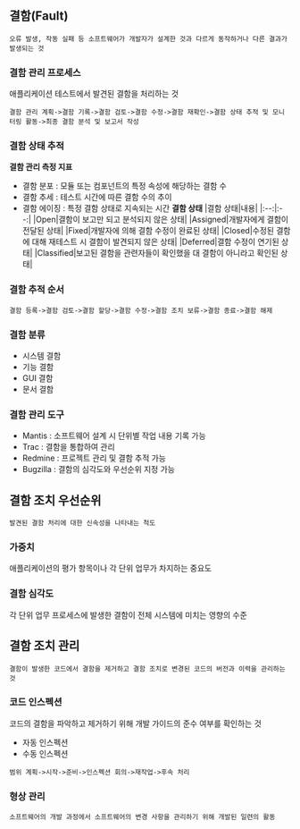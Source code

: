 ## 결함(Fault)
~~~
오류 발생, 작동 실패 등 소프트웨어가 개발자가 설계한 것과 다르게 동작하거나 다른 결과가 발생되는 것
~~~
### 결함 관리 프로세스
애플리케이션 테스트에서 발견된 결함을 처리하는 것
~~~
결함 관리 계획->결함 기록->결함 검토->결함 수정->결함 재확인->결함 상태 추적 및 모니터링 활동->최종 결함 분석 및 보고서 작성
~~~
### 결함 상태 추적
**결함 관리 측정 지표**
- 결함 분포 : 모듈 또는 컴포넌트의 특정 속성에 해당하는 결함 수
- 결함 추세 : 테스트 시간에 따른 결함 수의 추이
- 결함 에이징 : 특정 결함 상태로 지속되는 시간
**결함 상태**
|결함 상태|내용|
|:--:|:--:|
|Open|결함이 보고만 되고 분석되지 않은 상태|
|Assigned|개발자에게 결함이 전달된 상태|
|Fixed|개발자에 의해 결함 수정이 완료된 상태|
|Closed|수정된 결함에 대해 재테스트 시 결함이 발견되지 않은 상태|
|Deferred|결함 수정이 연기된 상태|
|Classified|보고된 결함을 관련자들이 확인했을 대 결함이 아니라고 확인된 상태|
### 결함 추적 순서
~~~
결함 등록->결함 검토->결함 할당->결함 수정->결함 조치 보류->결함 종료->결함 해제
~~~
### 결함 분류
- 시스템 결함
- 기능 결함
- GUI 결함
- 문서 결함
### 결함 관리 도구
- Mantis : 소프트웨어 설계 시 단위별 작업 내용 기록 가능
- Trac : 결함을 통합하여 관리
- Redmine : 프로젝트 관리 및 결함 추적 가능
- Bugzilla : 결함의 심각도와 우선순위 지정 가능
## 결함 조치 우선순위
~~~
발견된 결함 처리에 대한 신속성을 나타내는 척도
~~~
### 가중치
애플리케이션의 평가 항목이나 각 단위 업무가 차지하는 중요도
### 결함 심각도
각 단위 업무 프로세스에 발생한 결함이 전체 시스템에 미치는 영향의 수준
## 결함 조치 관리
~~~
결함이 발생한 코드에서 결함을 제거하고 결함 조치로 변경된 코드의 버전과 이력을 관리하는 것
~~~
### 코드 인스펙션
코드의 결함을 파악하고 제거하기 위해 개발 가이드의 준수 여부를 확인하는 것
- 자동 인스펙션
- 수동 인스펙션
~~~
범위 계획->시작->준비->인스펙션 회의->재작업->후속 처리
~~~
### 형상 관리
~~~
소프트웨어의 개발 과정에서 소프트웨어의 변경 사항을 관리하기 위해 개발된 일련의 활동
~~~

